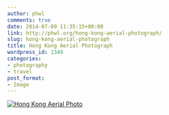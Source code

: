 ```yaml
---
author: phwl
comments: true
date: 2014-07-09 11:35:15+00:00
link: http://phwl.org/hong-kong-aerial-photograph/
slug: hong-kong-aerial-photograph
title: Hong Kong Aerial Photograph
wordpress_id: 1349
categories:
- photography
- travel
post_format:
- Image
---
```


[![Hong Kong Aerial Photo](http://phwl.org/wp-content/uploads/2014/07/P7030408-1024x596.jpg)](http://phwl.org/wp-content/uploads/2014/07/P7030408.jpg)
